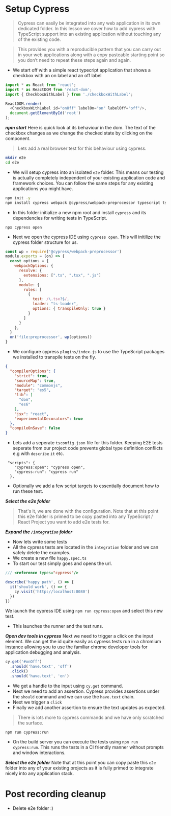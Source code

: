 # Setup Cypress
> Cypress can easily be integrated into any web application in its own dedicated folder. In this lesson we cover how to add cypress with TypeScript support into an existing application without touching any of the existing code. 

> This provides you with a reproducible pattern that you can carry out in your web applications along with a copy pasteable starting point so you don’t need to repeat these steps again and again.

* We start off with a simple react typecript application that shows a checkbox with an on label and an off label

```js
import * as React from 'react';
import * as ReactDOM from 'react-dom';
import { CheckboxWithLabel } from './checkboxWithLabel';

ReactDOM.render(
  <CheckboxWithLabel id="onOff" labelOn="on" labelOff="off"/>,
  document.getElementById('root')
);
```

***npm start***
Here is quick look at its behaviour in the dom. The text of the checkbox changes as we change the checked state by clicking on the component.  

> Lets add a real browser test for this behaviour using cypress. 

```bash
mkdir e2e
cd e2e
```
* We will setup cypress into an isolated `e2e` folder. This means our testing is actually completely independent of your existing application code and framework choices. You can follow the same steps for any existing applications you might have.

```bash
npm init -y
npm install cypress webpack @cypress/webpack-preprocessor typescript ts-loader
```
* In this folder initialize a new npm root and install `cypress` and its dependencies for writing tests in TypeScript. 

```
npx cypress open
```
* Next we open the cypress IDE using `cypress open`. This will initilize the cypress folder structure for us.

```js
const wp = require('@cypress/webpack-preprocessor')
module.exports = (on) => {
  const options = {
    webpackOptions: {
      resolve: {
        extensions: [".ts", ".tsx", ".js"]
      },
      module: {
        rules: [
          {
            test: /\.tsx?$/,
            loader: "ts-loader",
            options: { transpileOnly: true }
          }
        ]
      }
    },
  }
  on('file:preprocessor', wp(options))
}

```
* We configure cypress `plugins/index.js` to use the TypeScript packages we installed to transpile tests on the fly.


```json
{
  "compilerOptions": {
    "strict": true,
    "sourceMap": true,
    "module": "commonjs",
    "target": "es5",
    "lib": [
      "dom",
      "es6"
    ],
    "jsx": "react",
    "experimentalDecorators": true
  },
  "compileOnSave": false
}
```

* Lets add a seperate `tsconfig.json` file for this folder. Keeping E2E tests seperate from our project code prevents global type definition conflicts e.g with `describe` `it` etc. 

```
 "scripts": {
    "cypress:open": "cypress open",
    "cypress:run": "cypress run"
  },
```
* Optionally we add a few script targets to essentially document how to run these test. 

***Select the e2e folder***
> That's it, we are done with the configuration. Note that at this point this e2e folder is primed to be copy pasted into any TypeScript / React Project you want to add e2e tests for.

***Expand the `/integration` folder***
* Now lets write some tests
* All the cypress tests are located in the `integration` folder and we can safely delete the examples. 
* We create a new file `happy.spec.ts` 
* To start our test simply goes and opens the url. 

```ts
/// <reference types="cypress"/>

describe('happy path', () => {
  it('should work', () => {
    cy.visit('http://localhost:8080')
  })
})
```
We launch the cypress IDE using `npm run cypress:open` and select this new test.

* This launches the runner and the test runs.

***Open dev tools in cypress***
Next we need to trigger a click on the input element. We can get the id quite easily as cypress tests run in a chromium instance allowing you to use the familiar chrome developer tools for application debugging and analysis.


```ts
cy.get('#onOff')
  .should('have.text', 'off')
  .click()
  .should('have.text', 'on')
```
* We get a handle to the input using `cy.get` command.
* Next we need to add an assertion. Cypress provides assertions under the `should` command and we can use the `have.text` chain. 
* Next we trigger a `click`
* Finally we add another assertion to ensure the text updates as expected.

> There is lots more to cypress commands and we have only scratched the surface.

```
npm run cypress:run
```
* On the build server you can execute the tests using `npm run cypress:run`. This runs the tests in a CI friendly manner without prompts and window interactions.

***Select the e2e folder***
Note that at this point you can copy paste this `e2e` folder into any of your existing projects as it is fully primed to integrate nicely into any application stack.

# Post recording cleanup
* Delete e2e folder :) 